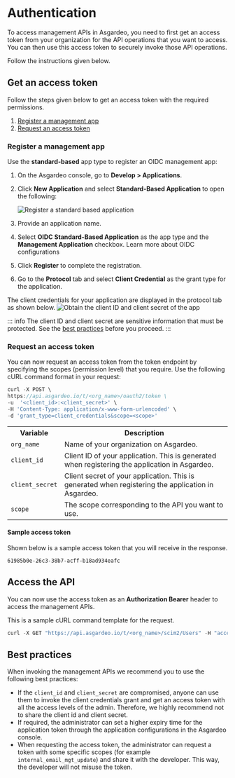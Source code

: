 # Authentication

To access <a :href="$withBase('/apis/')">management APIs</a>  in Asgardeo, you need to first get an access token from your organization for the API operations that you want to access. You can then use this access token to securely invoke those API operations.

Follow the instructions given below.

## Get an access token

Follow the steps given below to get an access token with the required permissions.

1. [Register a management app](#register-a-management-app)
2. [Request an access token](#request-an-access-token)

### Register a management app

Use the **standard-based** app type to register an OIDC management app:

1. On the Asgardeo console, go to **Develop > Applications**.
2. Click **New Application** and select **Standard-Based Application** to open the following:

    <img :src="$withBase('/assets/img/apis/management-apis/register-a-sba.png')" alt="Register a standard based application">

3. Provide an application name.
4. Select **OIDC Standard-Based Application** as the app type and the **Management Application** checkbox. Learn more about <a :href="$withBase('/references/app-settings/oidc-settings-for-app/')">OIDC configurations</a>

5. Click **Register** to complete the registration.
6. Go to the **Protocol** tab and select **Client Credential** as the grant type for the application.

The client credentials for your application are displayed in the protocol tab as shown below.
<img :src="$withBase('/assets/img/apis/management-apis/obtain-client-credentials.png')" alt="Obtain the client ID and client secret of the app">

::: info
The client ID and client secret are sensitive information that must be protected. See the [best practices](#best-practices) before you proceed.
:::

### Request an access token

You can now request an access token from the token endpoint by specifying the scopes (permission level) that you require. Use the following cURL command format in your request:

``` js
curl -X POST \
https://api.asgardeo.io/t/<org_name>/oauth2/token \
-u  '<client_id>:<client_secret>' \
-H 'Content-Type: application/x-www-form-urlencoded' \
-d 'grant_type=client_credentials&scope=<scope>'
```

<table>
    <tr>
        <th>Variable</th>
        <th>Description</th>
    </tr>
    <tr>
        <td><code>org_name</code></td>
        <td>Name of your organization on Asgardeo.</td>
    </tr>
        <tr>
        <td><code>client_id</code></td>
        <td>Client ID of your application. This is generated when registering the application in Asgardeo.</td>
    </tr>
        <tr>
        <td><code>client_secret</code></td>
        <td>Client secret of your application. This is generated when registering the application in Asgardeo.</td>
    </tr>
        <tr>
        <td><code>scope</code></td>
        <td>The scope corresponding to the API you want to use.</td>
    </tr>
</table>

#### Sample access token

Shown below is a sample access token that you will receive in the response.

``` text
61985b0e-26c3-38b7-acff-b18ad934eafc 
```

## Access the API
You can now use the access token as an **Authorization Bearer** header to access the management APIs.

This is a sample cURL command template for the request.

``` js
curl -X GET "https://api.asgardeo.io/t/<org_name>/scim2/Users" -H "accept: application/scim+json" -H "Authorization: Bearer <access_token>"
```

## Best practices
When invoking the management APIs we recommend you to use the following best practices:
- If the ``client_id`` and ``client_secret`` are compromised, anyone can use them to invoke the client credentials grant and get an access token with all the access levels of the admin. Therefore, we highly recommend not to share the client id and client secret.
- If required, the administrator can set a higher expiry time for the application token through the application configurations in the Asgardeo console.
- When requesting the access token, the administrator can request a token with some specific scopes (for example ``internal_email_mgt_update``) and share it with the developer. This way, the developer will not misuse the token.